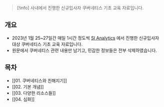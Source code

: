 > [!info] 사내에서 진행한 신규입사자 쿠버네티스 기초 교육 자료입니다.

## 개요

- 2023년 1월 25~27일간 매일 1시간 정도씩 [SI Analytics](https://si-analytics.ai/) 에서 진행한 신규입사자 대상 쿠버네티스 기초 교육 자료입니다.
- 원문에서 쿠버네티스 관련 내용만 남기고, 민감한 정보들은 전부 삭제하였습니다.

## 목차

- [[01. 쿠버네티스와 친해지기]]
- [[02. 기본 개념]]
- [[03. 다양한 리소스들]]
- [[04. 심화]]